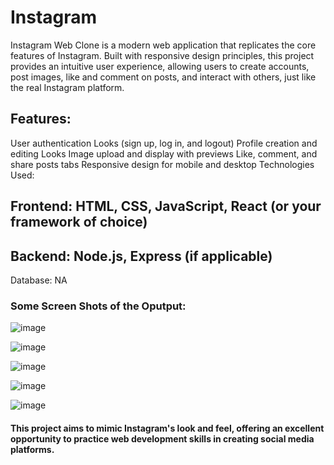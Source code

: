 # Instagram 

Instagram Web Clone is a modern web application that replicates the core features of Instagram. Built with responsive design principles, this project provides an intuitive user experience, allowing users to create accounts, post images, like and comment on posts, and interact with others, just like the real Instagram platform.

## Features:

User authentication Looks (sign up, log in, and logout)
Profile creation and editing Looks
Image upload and display with previews 
Like, comment, and share posts tabs
Responsive design for mobile and desktop
Technologies Used:

## Frontend: HTML, CSS, JavaScript, React (or your framework of choice)
## Backend: Node.js, Express (if applicable)
Database: NA

### Some Screen Shots of the Oputput:

![image](https://github.com/user-attachments/assets/123917f0-6439-48b9-a1ce-7f9cfb86a458)

![image](https://github.com/user-attachments/assets/052ca427-d157-4f1a-82b3-839d0df06b4a)

![image](https://github.com/user-attachments/assets/25d882f9-c9b0-4a85-9a11-c8c34dc38339)

![image](https://github.com/user-attachments/assets/c169e603-5cd3-4fa3-9480-56db05a4bde6)

![image](https://github.com/user-attachments/assets/715c1cfe-a79d-44c4-a5e4-e6f5ac8a3229)

#### This project aims to mimic Instagram's look and feel, offering an excellent opportunity to practice web development skills in creating social media platforms.
